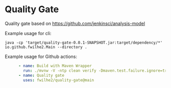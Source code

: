 # Quality Gate

Quality gate based on https://github.com/jenkinsci/analysis-model

Example usage for cli:

```
java -cp 'target/quality-gate-0.0.1-SNAPSHOT.jar:target/dependency/*' io.github.fwilhe2.Main --directory .
```

Example usage for Github actions:

```yaml
      - name: Build with Maven Wrapper
        run: ./mvnw -V -ntp clean verify -Dmaven.test.failure.ignore=true --file pom.xml org.apache.maven.plugins:maven-pmd-plugin:3.21.0:pmd org.apache.maven.plugins:maven-checkstyle-plugin:3.3.0:checkstyle com.github.spotbugs:spotbugs-maven-plugin:4.7.3.4:spotbugs
      - name: Quality gate
        uses: fwilhe2/quality-gate@main
```